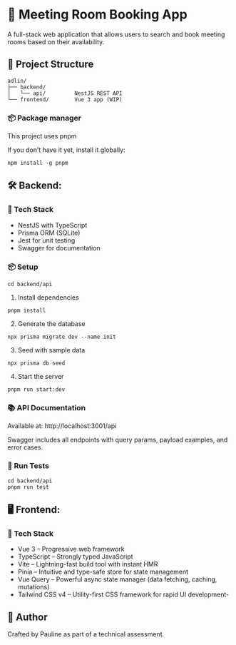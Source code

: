 # 📅 Meeting Room Booking App

A full-stack web application that allows users to search and book meeting rooms based on their availability.

## 📂 Project Structure

```
adlin/
├── backend/
│   └── api/         NestJS REST API
└── frontend/        Vue 3 app (WIP)
```

### 📦 Package manager

This project uses pnpm

If you don’t have it yet, install it globally:

```
npm install -g pnpm
```

## 🛠️ Backend:

### 🚀 Tech Stack

- NestJS with TypeScript
- Prisma ORM (SQLite)
- Jest for unit testing
- Swagger for documentation

### 📦 Setup

```
cd backend/api
```

1. Install dependencies

```
pnpm install
```

2. Generate the database

```
npx prisma migrate dev --name init
```

3. Seed with sample data

```
npx prisma db seed
```

4. Start the server

```
pnpm run start:dev
```

### 📚 API Documentation

Available at:
http://localhost:3001/api

Swagger includes all endpoints with query params, payload examples, and error cases.

### 🧪 Run Tests

```
cd backend/api
pnpm run test
```

## 🖥️ Frontend:

### 🚀 Tech Stack

- Vue 3 – Progressive web framework
- TypeScript – Strongly typed JavaScript
- Vite – Lightning-fast build tool with instant HMR
- Pinia – Intuitive and type-safe store for state management
- Vue Query – Powerful async state manager (data fetching, caching, mutations)
- Tailwind CSS v4 – Utility-first CSS framework for rapid UI development-

## 🤝 Author

Crafted by Pauline as part of a technical assessment.
